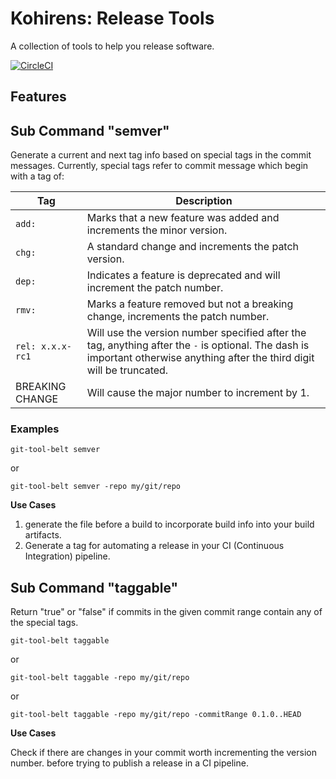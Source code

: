 # Kohirens: Release  Tools

A collection of tools to help you release software.

[![CircleCI](https://dl.circleci.com/status-badge/img/gh/kohirens/git-tool-belt/tree/main.svg?style=svg)](https://dl.circleci.com/status-badge/redirect/gh/kohirens/git-tool-belt/tree/main)

## Features

## Sub Command "semver"

Generate a current and next tag info based on special tags in the commit messages.
Currently, special tags refer to commit message which begin with a tag of:

| Tag              | Description                                                                                                                                                                |
|------------------|----------------------------------------------------------------------------------------------------------------------------------------------------------------------------|
| `add: `          | Marks that a new feature was added and increments the minor version.                                                                                                       |
| `chg: `          | A standard change and increments the patch version.                                                                                                                        |
| `dep: `          | Indicates a feature is deprecated and will increment the patch number.                                                                                                     |
| `rmv: `          | Marks a feature removed but not a breaking change, increments the patch number.                                                                                            |
| `rel: x.x.x-rc1` | Will use the version number specified after the tag, anything after the `-` is optional. The dash is important otherwise anything after the third digit will be truncated. |
| BREAKING CHANGE  | Will cause the major number to increment by 1.                                                                                                                             |

### Examples

`git-tool-belt semver`

or

`git-tool-belt semver -repo my/git/repo`

**Use Cases**

1. generate the file before a build to incorporate build info into your build artifacts.
2. Generate a tag for automating a release in your CI (Continuous Integration) pipeline.

## Sub Command "taggable"

Return "true" or "false" if commits in the given commit range contain any of the special tags. 

`git-tool-belt taggable`

or 

`git-tool-belt taggable -repo my/git/repo`

or

`git-tool-belt taggable -repo my/git/repo -commitRange 0.1.0..HEAD`

**Use Cases**

Check if there are changes in your commit worth incrementing the version number.
before trying to publish a release in a CI pipeline.
